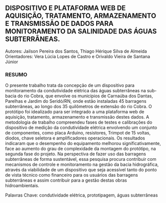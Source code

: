 ##  DISPOSITIVO E PLATAFORMA WEB DE AQUISIÇÃO, TRATAMENTO, ARMAZENAMENTO E TRANSMISSÃO DE DADOS PARA MONITORAMENTO DA SALINIDADE DAS ÁGUAS SUBTERRÂNEAS.

Autores: Jailson Pereira dos Santos, Thiago Hérique Silva de Almeida
Orientadores: Vera Lúcia Lopes de Castro e Orivaldo Vieira de Santana Júnior


### RESUMO
O presente trabalho trata da concepção de um dispositivo para monitoramento da condutividade elétrica das águas subterrâneas na sub-bacia do rio Cobra, que envolve os municípios de Carnaúba dos Dantas, Parelhas e Jardim do Seridó/RN, onde estão instaladas 45 barragens subterrâneas, ao longo dos 35 quilômetros de extensão do rio Cobra. O protótipo foi idealizado para ser integrado a uma plataforma web de aquisição, tratamento, armazenamento e transmissão destes dados. A metodologia de trabalho compreendeu fases de testes e calibrações do dispositivo de medição da condutividade elétrica envolvendo um conjunto de componentes, como placa Arduino, resistores, Trimpot de 15 voltas, diodos, chave seletora e amplificadores operacionais.
	Os resultados indicaram que o desempenho do equipamento melhorou significativamente, face ao aumento do grau de complexidade da montagem do protótipo, na segunda fase do projeto.
Na perspectiva de fazer uso das barragens subterrâneas de forma sustentável, essa pesquisa procura contribuir com mecanismos de controle e monitoramento na gestão da bacia hidrográfica, através da viabilidade de um dispositivo que seja acessível tanto do ponto de vista técnico como financeiro para os usuários das barragens subterrâneas e assim contribuir para a gestão destas obras hidroambientais. 


Palavras Chave: condutividade elétrica, prototipagem, águas subterrâneas

